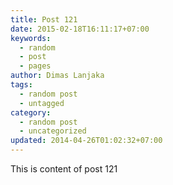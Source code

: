 ```yaml
---
title: Post 121
date: 2015-02-18T16:11:17+07:00
keywords:
  - random
  - post
  - pages
author: Dimas Lanjaka
tags:
  - random post
  - untagged
category:
  - random post
  - uncategorized
updated: 2014-04-26T01:02:32+07:00
---
```

This is content of post 121